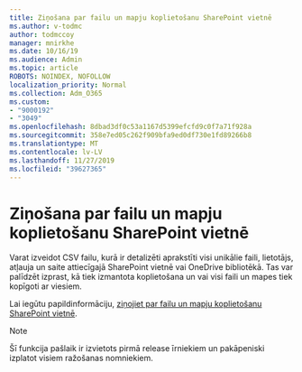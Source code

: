 ```yaml
---
title: Ziņošana par failu un mapju koplietošanu SharePoint vietnē
ms.author: v-todmc
author: todmccoy
manager: mnirkhe
ms.date: 10/16/19
ms.audience: Admin
ms.topic: article
ROBOTS: NOINDEX, NOFOLLOW
localization_priority: Normal
ms.collection: Adm_O365
ms.custom:
- "9000192"
- "3049"
ms.openlocfilehash: 8dbad3df0c53a1167d5399efcfd9c0f7a71f928a
ms.sourcegitcommit: 358e7ed05c262f909bfa9ed0df730e1fd89266b8
ms.translationtype: MT
ms.contentlocale: lv-LV
ms.lasthandoff: 11/27/2019
ms.locfileid: "39627365"
---
```

# <a name="report-on-file-and-folder-sharing-in-a-sharepoint-site"></a>Ziņošana par failu un mapju koplietošanu SharePoint vietnē

Varat izveidot CSV failu, kurā ir detalizēti aprakstīti visi unikālie faili, lietotājs, atļauja un saite attiecīgajā SharePoint vietnē vai OneDrive bibliotēkā. Tas var palīdzēt izprast, kā tiek izmantota koplietošana un vai visi faili un mapes tiek kopīgoti ar viesiem.

Lai iegūtu papildinformāciju, [ziņojiet par failu un mapju koplietošanu SharePoint vietnē](https://docs.microsoft.com/sharepoint/sharing-reports).

> [!NOTE]
> Šī funkcija pašlaik ir izvietots pirmā release īrniekiem un pakāpeniski izplatot visiem ražošanas nomniekiem.